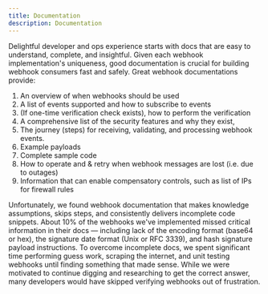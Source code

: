 ```yaml
---
title: Documentation
description: Documentation
--- 
```


Delightful developer and ops experience starts with docs that are easy to understand, complete, and insightful. Given each webhook implementation's uniqueness, good documentation is crucial for building webhook consumers fast and safely. Great webhook documentations provide:

[comment]: <TODO: @sudobinbash: add good examples we found>
1. An overview of when webhooks should be used
1. A list of events supported and how to subscribe to events 
1. (If one-time verification check exists), how to perform the verification
1. A comprehensive list of the security features and why they exist, 
1. The journey (steps) for receiving, validating, and processing webhook events.
1. Example payloads
1. Complete sample code
1. How to operate and & retry when webhook messages are lost (i.e. due to outages)
1. Information that can enable compensatory controls, such as list of IPs for firewall rules

Unfortunately, we found webhook documentation that makes knowledge assumptions, skips steps, and consistently delivers incomplete code snippets. About 10% of the webhooks we've implemented missed critical information in their docs — including lack of the encoding format (base64 or hex), the signature date format (Unix or RFC 3339), and hash signature payload instructions. To overcome incomplete docs, we spent significant time performing guess work, scraping the internet, and unit testing webhooks until finding something that made sense. While we were motivated to continue digging and researching to get the correct answer, many developers would have skipped verifying webhooks out of frustration.
